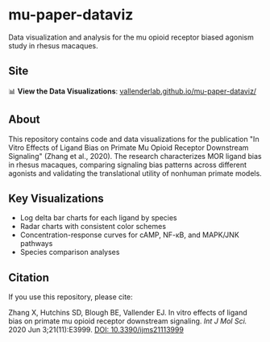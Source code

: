 # mu-paper-dataviz

Data visualization and analysis for the mu opioid receptor biased agonism study in rhesus macaques.

## Site

📊 **View the Data Visualizations**: [vallenderlab.github.io/mu-paper-dataviz/](https://vallenderlab.github.io/mu-paper-dataviz/)

## About

This repository contains code and data visualizations for the publication "In Vitro Effects of Ligand Bias on Primate Mu Opioid Receptor Downstream Signaling" (Zhang et al., 2020). The research characterizes MOR ligand bias in rhesus macaques, comparing signaling bias patterns across different agonists and validating the translational utility of nonhuman primate models.

## Key Visualizations

- Log delta bar charts for each ligand by species
- Radar charts with consistent color schemes
- Concentration-response curves for cAMP, NF-ĸB, and MAPK/JNK pathways
- Species comparison analyses

## Citation

If you use this repository, please cite:

Zhang X, Hutchins SD, Blough BE, Vallender EJ. In vitro effects of ligand bias on primate mu opioid receptor downstream signaling. *Int J Mol Sci.* 2020 Jun 3;21(11):E3999. [DOI: 10.3390/ijms21113999](https://doi.org/10.3390/ijms21113999)
